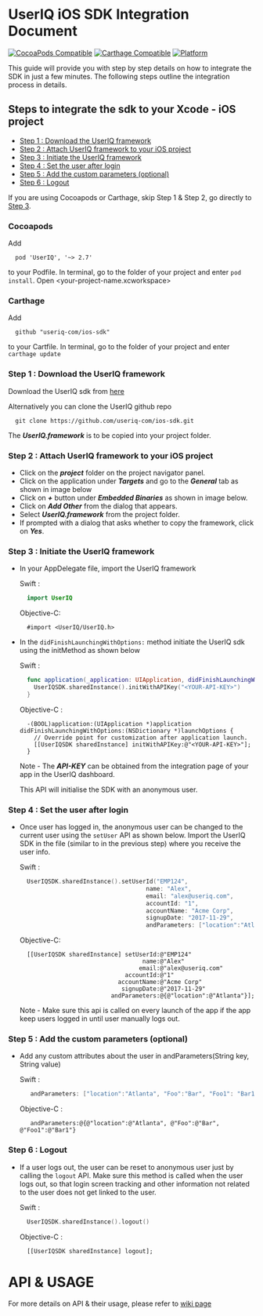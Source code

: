 # UserIQ iOS SDK Integration Document

[![CocoaPods Compatible](https://img.shields.io/cocoapods/v/UserIQ.svg)](https://img.shields.io/cocoapods/v/UserIQ.svg)
[![Carthage Compatible](https://img.shields.io/badge/Carthage-compatible-4BC51D.svg?style=flat)](https://github.com/Carthage/Carthage)
[![Platform](https://img.shields.io/cocoapods/p/UserIQ.svg?style=flat)](http://cocoapods.org/pods/UserIQ)

This guide will provide you with step by step details on how to integrate the SDK in just a few minutes. The following steps outline the integration process in details.

## Steps to integrate the sdk to your Xcode - iOS project

- [Step 1 : Download the UserIQ framework](https://github.com/useriq-com/ios-sdk#step-1--download-the-useriq-framework)
- [Step 2 : Attach UserIQ framework to your iOS project](https://github.com/useriq-com/ios-sdk#step-2--attach-useriq-framework-to-your-ios-project)
- [Step 3 : Initiate the UserIQ framework](https://github.com/useriq-com/ios-sdk#step-3--initiate-the-useriq-framework)
- [Step 4 : Set the user after login](https://github.com/useriq-com/ios-sdk#step-4--set-the-user-after-login)
- [Step 5 : Add the custom parameters (optional)](https://github.com/useriq-com/ios-sdk#step-5--add-the-custom-parameters-optional)
- [Step 6 : Logout](https://github.com/useriq-com/ios-sdk#step-6--logout)

If you are using Cocoapods or Carthage, skip Step 1 & Step 2, go directly to [Step 3](#Step-3--Initiate-the-useriq-framework).

### Cocoapods

Add

```
  pod 'UserIQ', '~> 2.7'
```

to your Podfile.
In terminal, go to the folder of your project and enter `pod install`. Open <your-project-name.xcworkspace>

### Carthage

Add

```
  github "useriq-com/ios-sdk"
```

to your Cartfile. In terminal, go to the folder of your project and enter `carthage update`

### Step 1 : Download the UserIQ framework

Download the UserIQ sdk from [here](https://github.com/useriq-com/ios-sdk/releases)

Alternatively you can clone the UserIQ github repo

```
  git clone https://github.com/useriq-com/ios-sdk.git
```

The **_UserIQ.framework_** is to be copied into your project folder.

### Step 2 : Attach UserIQ framework to your iOS project

- Click on the **_project_** folder on the project navigator panel.
- Click on the application under **_Targets_** and go to the **_General_** tab as shown in image below
- Click on **_+_** button under **_Embedded Binaries_** as shown in image below.
- Click on **_Add Other_** from the dialog that appears.
- Select **_UserIQ.framework_** from the project folder.
- If prompted with a dialog that asks whether to copy the framework, click on **_Yes_**.

### Step 3 : Initiate the UserIQ framework

- In your AppDelegate file, import the UserIQ framework

  Swift :

  ```Swift
    import UserIQ
  ```

  Objective-C:

  ```objc
    #import <UserIQ/UserIQ.h>
  ```

- In the `didFinishLaunchingWithOptions:` method initiate the UserIQ sdk using the initMethod as shown below

  Swift :

  ```Swift
    func application(_application: UIApplication, didFinishLaunchingWithOptions launchOptions: [UIApplicationLaunchOptionsKey: Any]?) -> Bool {
      UserIQSDK.sharedInstance().initWithAPIKey("<YOUR-API-KEY>")
    }
  ```

  Objective-C :

  ```objc
    -(BOOL)application:(UIApplication *)application didFinishLaunchingWithOptions:(NSDictionary *)launchOptions {
      // Override point for customization after application launch.
      [[UserIQSDK sharedInstance] initWithAPIKey:@"<YOUR-API-KEY>"];
    }
  ```

  Note - The **_API-KEY_** can be obtained from the integration page of your app in the UserIQ dashboard.

  This API will initialise the SDK with an anonymous user.

### Step 4 : Set the user after login

- Once user has logged in, the anonymous user can be changed to the current user using the `setUser` API as shown below. Import the UserIQ SDK in the file (similar to in the previous step) where you receive the user info.

  Swift :

  ```Swift
    UserIQSDK.sharedInstance().setUserId("EMP124",
                                      name: "Alex",
                                      email: "alex@useriq.com",
                                      accountId: "1",
                                      accountName: "Acme Corp",
                                      signupDate: "2017-11-29",
                                      andParameters: ["location":"Atlanta"])
  ```

  Objective-C:

  ```objc
    [[UserIQSDK sharedInstance] setUserId:@"EMP124"
                                     name:@"Alex"
                                    email:@"alex@useriq.com"
                                accountId:@"1"
                              accountName:@"Acme Corp"
                               signupDate:@"2017-11-29"
                            andParameters:@{@"location":@"Atlanta"}];
  ```

  Note - Make sure this api is called on every launch of the app if the app keep users logged in until user manually logs out.

### Step 5 : Add the custom parameters (optional)

- Add any custom attributes about the user in andParameters(String key, String value)

  Swift :

  ```Swift
     andParameters: ["location":"Atlanta", "Foo":"Bar", "Foo1": "Bar1"]
  ```

  Objective-C :

  ```objc
     andParameters:@{@"location":@"Atlanta", @"Foo":@"Bar", @"Foo1":@"Bar1"}
  ```

### Step 6 : Logout

- If a user logs out, the user can be reset to anonymous user just by calling the `logout` API. Make sure this method is called when the user logs out, so that login screen tracking and other information not related to the user does not get linked to the user.

  Swift :

  ```Swift
    UserIQSDK.sharedInstance().logout()
  ```

  Objective-C :

  ```objc
    [[UserIQSDK sharedInstance] logout];
  ```

# API & USAGE

For more details on API & their usage, please refer to [wiki page](https://github.com/useriq-com/ios-sdk/wiki)
